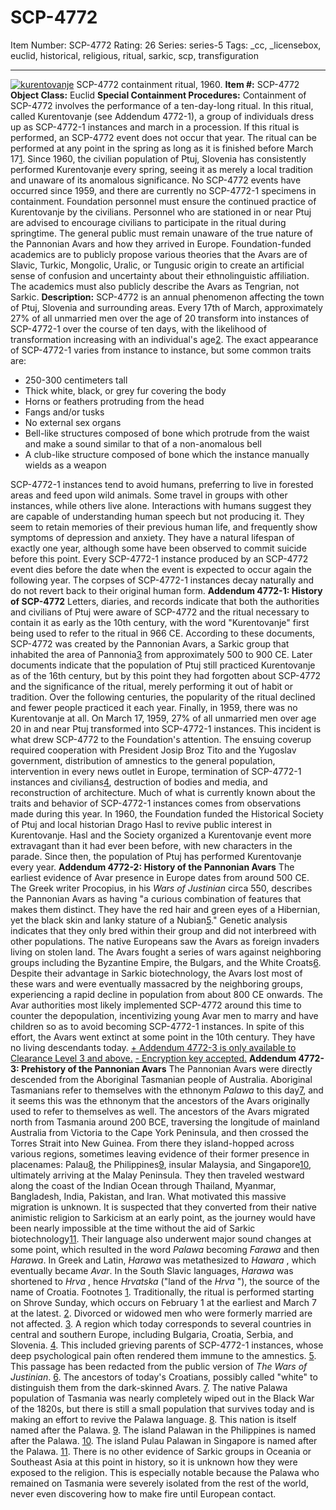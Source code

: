 # SCP-4772
Item Number: SCP-4772
Rating: 26
Series: series-5
Tags: _cc, _licensebox, euclid, historical, religious, ritual, sarkic, scp, transfiguration

---

[![kurentovanje](https://scp-wiki.wdfiles.com/local--resized-images/scp-4772/kurentovanje/medium.jpg)](https://scp-wiki.wdfiles.com/local--files/scp-4772/kurentovanje)
SCP-4772 containment ritual, 1960.
**Item #:** SCP-4772
**Object Class:** Euclid
**Special Containment Procedures:** Containment of SCP-4772 involves the performance of a ten-day-long ritual. In this ritual, called Kurentovanje (see Addendum 4772-1), a group of individuals dress up as SCP-4772-1 instances and march in a procession. If this ritual is performed, an SCP-4772 event does not occur that year. The ritual can be performed at any point in the spring as long as it is finished before March 17[1](javascript:;). Since 1960, the civilian population of Ptuj, Slovenia has consistently performed Kurentovanje every spring, seeing it as merely a local tradition and unaware of its anomalous significance. No SCP-4772 events have occurred since 1959, and there are currently no SCP-4772-1 specimens in containment. Foundation personnel must ensure the continued practice of Kurentovanje by the civilians. Personnel who are stationed in or near Ptuj are advised to encourage civilians to participate in the ritual during springtime.
The general public must remain unaware of the true nature of the Pannonian Avars and how they arrived in Europe. Foundation-funded academics are to publicly propose various theories that the Avars are of Slavic, Turkic, Mongolic, Uralic, or Tungusic origin to create an artificial sense of confusion and uncertainty about their ethnolinguistic affiliation. The academics must also publicly describe the Avars as Tengrian, not Sarkic.
**Description:** SCP-4772 is an annual phenomenon affecting the town of Ptuj, Slovenia and surrounding areas. Every 17th of March, approximately 27% of all unmarried men over the age of 20 transform into instances of SCP-4772-1 over the course of ten days, with the likelihood of transformation increasing with an individual's age[2](javascript:;). The exact appearance of SCP-4772-1 varies from instance to instance, but some common traits are:
  * 250-300 centimeters tall
  * Thick white, black, or grey fur covering the body
  * Horns or feathers protruding from the head
  * Fangs and/or tusks
  * No external sex organs
  * Bell-like structures composed of bone which protrude from the waist and make a sound similar to that of a non-anomalous bell
  * A club-like structure composed of bone which the instance manually wields as a weapon

SCP-4772-1 instances tend to avoid humans, preferring to live in forested areas and feed upon wild animals. Some travel in groups with other instances, while others live alone. Interactions with humans suggest they are capable of understanding human speech but not producing it. They seem to retain memories of their previous human life, and frequently show symptoms of depression and anxiety. They have a natural lifespan of exactly one year, although some have been observed to commit suicide before this point. Every SCP-4772-1 instance produced by an SCP-4772 event dies before the date when the event is expected to occur again the following year. The corpses of SCP-4772-1 instances decay naturally and do not revert back to their original human form.
**Addendum 4772-1: History of SCP-4772**
Letters, diaries, and records indicate that both the authorities and civilians of Ptuj were aware of SCP-4772 and the ritual necessary to contain it as early as the 10th century, with the word "Kurentovanje" first being used to refer to the ritual in 966 CE. According to these documents, SCP-4772 was created by the Pannonian Avars, a Sarkic group that inhabited the area of Pannonia[3](javascript:;) from approximately 500 to 900 CE. Later documents indicate that the population of Ptuj still practiced Kurentovanje as of the 16th century, but by this point they had forgotten about SCP-4772 and the significance of the ritual, merely performing it out of habit or tradition. Over the following centuries, the popularity of the ritual declined and fewer people practiced it each year. Finally, in 1959, there was no Kurentovanje at all.
On March 17, 1959, 27% of all unmarried men over age 20 in and near Ptuj transformed into SCP-4772-1 instances. This incident is what drew SCP-4772 to the Foundation's attention. The ensuing coverup required cooperation with President Josip Broz Tito and the Yugoslav government, distribution of amnestics to the general population, intervention in every news outlet in Europe, termination of SCP-4772-1 instances and civilians[4](javascript:;), destruction of bodies and media, and reconstruction of architecture. Much of what is currently known about the traits and behavior of SCP-4772-1 instances comes from observations made during this year.
In 1960, the Foundation funded the Historical Society of Ptuj and local historian Drago Hasl to revive public interest in Kurentovanje. Hasl and the Society organized a Kurentovanje event more extravagant than it had ever been before, with new characters in the parade. Since then, the population of Ptuj has performed Kurentovanje every year.
**Addendum 4772-2: History of the Pannonian Avars**
The earliest evidence of Avar presence in Europe dates from around 500 CE. The Greek writer Procopius, in his _Wars of Justinian_ circa 550, describes the Pannonian Avars as having "a curious combination of features that makes them distinct. They have the red hair and green eyes of a Hibernian, yet the black skin and lanky stature of a Nubian[5](javascript:;)." Genetic analysis indicates that they only bred within their group and did not interbreed with other populations.
The native Europeans saw the Avars as foreign invaders living on stolen land. The Avars fought a series of wars against neighboring groups including the Byzantine Empire, the Bulgars, and the White Croats[6](javascript:;). Despite their advantage in Sarkic biotechnology, the Avars lost most of these wars and were eventually massacred by the neighboring groups, experiencing a rapid decline in population from about 800 CE onwards. The Avar authorities most likely implemented SCP-4772 around this time to counter the depopulation, incentivizing young Avar men to marry and have children so as to avoid becoming SCP-4772-1 instances. In spite of this effort, the Avars went extinct at some point in the 10th century. They have no living descendants today.
[\+ Addendum 4772-3 is only available to Clearance Level 3 and above.](javascript:;)
[\- Encryption key accepted.](javascript:;)
**Addendum 4772-3: Prehistory of the Pannonian Avars**
The Pannonian Avars were directly descended from the Aboriginal Tasmanian people of Australia. Aboriginal Tasmanians refer to themselves with the ethnonym _Palawa_ to this day[7](javascript:;), and it seems this was the ethnonym that the ancestors of the Avars originally used to refer to themselves as well.
The ancestors of the Avars migrated north from Tasmania around 200 BCE, traversing the longitude of mainland Australia from Victoria to the Cape York Peninsula, and then crossed the Torres Strait into New Guinea. From there they island-hopped across various regions, sometimes leaving evidence of their former presence in placenames: Palau[8](javascript:;), the Philippines[9](javascript:;), insular Malaysia, and Singapore[10](javascript:;), ultimately arriving at the Malay Peninsula. They then traveled westward along the coast of the Indian Ocean through Thailand, Myanmar, Bangladesh, India, Pakistan, and Iran.
What motivated this massive migration is unknown. It is suspected that they converted from their native animistic religion to Sarkicism at an early point, as the journey would have been nearly impossible at the time without the aid of Sarkic biotechnology[11](javascript:;). Their language also underwent major sound changes at some point, which resulted in the word _Palawa_ becoming _Farawa_ and then _Harawa_.
In Greek and Latin, _Harawa_ was metathesized to _Hawara_ , which eventually became _Avar_.
In the South Slavic languages, _Harawa_ was shortened to _Hrva_ , hence _Hrvatska_ ("land of the _Hrva_ "), the source of the name of Croatia.
Footnotes
[1](javascript:;). Traditionally, the ritual is performed starting on Shrove Sunday, which occurs on February 1 at the earliest and March 7 at the latest.
[2](javascript:;). Divorced or widowed men who were formerly married are not affected.
[3](javascript:;). A region which today corresponds to several countries in central and southern Europe, including Bulgaria, Croatia, Serbia, and Slovenia.
[4](javascript:;). This included grieving parents of SCP-4772-1 instances, whose deep psychological pain often rendered them immune to the amnestics.
[5](javascript:;). This passage has been redacted from the public version of _The Wars of Justinian_.
[6](javascript:;). The ancestors of today's Croatians, possibly called "white" to distinguish them from the dark-skinned Avars.
[7](javascript:;). The native Palawa population of Tasmania was nearly completely wiped out in the Black War of the 1820s, but there is still a small population that survives today and is making an effort to revive the Palawa language.
[8](javascript:;). This nation is itself named after the Palawa.
[9](javascript:;). The island Palawan in the Philippines is named after the Palawa.
[10](javascript:;). The island Pulau Palawan in Singapore is named after the Palawa.
[11](javascript:;). There is no other evidence of Sarkic groups in Oceania or Southeast Asia at this point in history, so it is unknown how they were exposed to the religion. This is especially notable because the Palawa who remained on Tasmania were severely isolated from the rest of the world, never even discovering how to make fire until European contact.